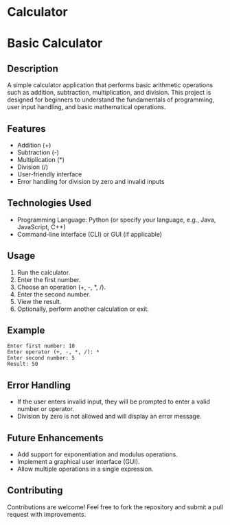 # Calculator

# Basic Calculator

## Description
A simple calculator application that performs basic arithmetic operations such as addition, subtraction, multiplication, and division. This project is designed for beginners to understand the fundamentals of programming, user input handling, and basic mathematical operations.

## Features
- Addition (+)
- Subtraction (-)
- Multiplication (*)
- Division (/)
- User-friendly interface
- Error handling for division by zero and invalid inputs

## Technologies Used
- Programming Language: Python (or specify your language, e.g., Java, JavaScript, C++)
- Command-line interface (CLI) or GUI (if applicable)


## Usage
1. Run the calculator.
2. Enter the first number.
3. Choose an operation (+, -, *, /).
4. Enter the second number.
5. View the result.
6. Optionally, perform another calculation or exit.

## Example
```
Enter first number: 10
Enter operator (+, -, *, /): *
Enter second number: 5
Result: 50
```

## Error Handling
- If the user enters invalid input, they will be prompted to enter a valid number or operator.
- Division by zero is not allowed and will display an error message.

## Future Enhancements
- Add support for exponentiation and modulus operations.
- Implement a graphical user interface (GUI).
- Allow multiple operations in a single expression.

## Contributing
Contributions are welcome! Feel free to fork the repository and submit a pull request with improvements.

